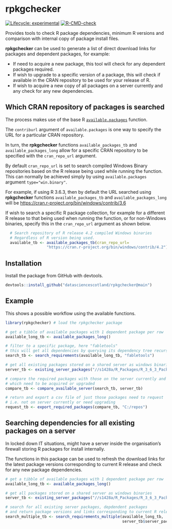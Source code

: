 
<!-- README.md is generated from README.Rmd. Please edit that file -->

# rpkgchecker

<!-- badges: start -->

[![Lifecycle:
experimental](https://img.shields.io/badge/lifecycle-experimental-orange.svg)](https://www.tidyverse.org/lifecycle/#experimental)
[![R-CMD-check](https://github.com/DataScienceScotland/rpkgchecker/workflows/R-CMD-check/badge.svg)](https://github.com/DataScienceScotland/rpkgchecker/actions)
<!-- badges: end -->

Provides tools to check R package dependencies, minimum R versions and
comparison with internal copy of package install files.

**rpkgchecker** can be used to generate a list of direct download links
for packages and dependent packages, for example:

  - If need to acquire a new package, this tool will check for any
    dependent packages required.
  - If wish to upgrade to a specific version of a package, this will
    check if available in the CRAN repository to be used for your
    release of R.
  - If wish to acquire a new copy of all packages on a server currently
    and any check for any new dependencies.

## Which CRAN repository of packages is searched

The process makes use of the base R
[`available.packages`](https://www.rdocumentation.org/packages/utils/versions/3.6.2/topics/available.packages)
function.

The `contriburl` argument of `available.packages` is one way to specify
the URL for a particular CRAN repository.

In turn, the **rpkgchecker** functions `available_packages_tb` and
`available_packages_long` allow for a specific CRAN repository to be
specified with the `cran_repo_url` argument.

By default `cran_repo_url` is set to search compiled Windows Binary
repositories based on the R release being used while running the
function. This can normally be achieved simply by using
`available.packages` argument `type="win.binary"`.

For example, if using R 3.6.3, then by default the URL searched using
**rpkgchecker** functions `available_packages_tb` and
`available_packages_long` will be
<https://cran.r-project.org/bin/windows/contrib/3.6>

If wish to search a specific R package collection, for example for a
different R release to that being used when running the function, or for
non-Windows binaries, specify this in the `cran_repo_url` argument as
shown below.

``` r
  # Search repository of R release 4.2 compiled Windows binaries
  # Regardless of R version being used.
  available_tb <- available_packages_tb(cran_repo_url=
                  "https://cran.r-project.org/bin/windows/contrib/4.2")    
```

## Installation

Install the package from GitHub with devtools.

``` r
devtools::install_github("datasciencescotland/rpkgchecker@main")
```

## Example

This shows a possible workflow using the available functions.

``` r
library(rpkgchecker) # load the rpkgchecker package

# get a tibble of available packages with 1 dependent package per row
available_long_tb <- available_packages_long()

# filter to a specific package, here "fabletools"
# this will get all dependencies by querying its dependency tree recursively
search_tb <- search_requirements(available_long_tb, "fabletools")

# get all existing packages stored on a shared server as windows binaries
server_tb <- existing_server_packages("//s1428a/R_Packages/R_3_6_3_Packages")

# compare the required packages with those on the server currently and indicate
# which need to be acquired or upgraded
compare_tb <- compare_available_server(search_tb, server_tb)

# return and export a csv file of just those packages need to request
# i.e. not on server currently or need upgrading
request_tb <- export_required_packages(compare_tb, "C:/repos")
```

## Searching dependencies for all existing packages on a server

In locked down IT situations, might have a server inside the
organisation’s firewall storing R packages for install internally.

The functions in this package can be used to refresh the download links
for the latest package versions corresponding to current R release and
check for any new package dependencies.

``` r
# get a tibble of available packages with 1 dependent package per row
available_long_tb <- available_packages_long()

# get all packages stored on a shared server as windows binaries
server_tb <- existing_server_packages("//s1428a/R_Packages/R_3_6_3_Packages")

# search for all existing server packages, depdendent packages 
# and return package versions and links corresponding to current R release.
search_multiple_tb <- search_requirements_multiple(available_long_tb, 
                                                   server_tb$server_package)
```
